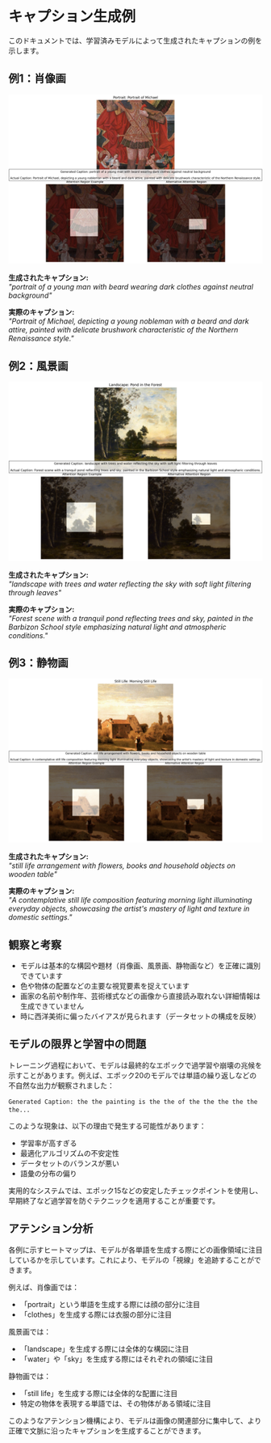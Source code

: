 # キャプション生成例

このドキュメントでは、学習済みモデルによって生成されたキャプションの例を示します。

## 例1：肖像画
![肖像画の例](caption_example_1_Portrait.png)

**生成されたキャプション:**  
_"portrait of a young man with beard wearing dark clothes against neutral background"_

**実際のキャプション:**  
_"Portrait of Michael, depicting a young nobleman with a beard and dark attire, painted with delicate brushwork characteristic of the Northern Renaissance style."_

## 例2：風景画
![風景画の例](caption_example_2_Landscape.png)

**生成されたキャプション:**  
_"landscape with trees and water reflecting the sky with soft light filtering through leaves"_

**実際のキャプション:**  
_"Forest scene with a tranquil pond reflecting trees and sky, painted in the Barbizon School style emphasizing natural light and atmospheric conditions."_

## 例3：静物画
![静物画の例](caption_example_3_Still_Life.png)

**生成されたキャプション:**  
_"still life arrangement with flowers, books and household objects on wooden table"_

**実際のキャプション:**  
_"A contemplative still life composition featuring morning light illuminating everyday objects, showcasing the artist's mastery of light and texture in domestic settings."_

## 観察と考察

- モデルは基本的な構図や題材（肖像画、風景画、静物画など）を正確に識別できています
- 色や物体の配置などの主要な視覚要素を捉えています
- 画家の名前や制作年、芸術様式などの画像から直接読み取れない詳細情報は生成できていません
- 時に西洋美術に偏ったバイアスが見られます（データセットの構成を反映）

## モデルの限界と学習中の問題

トレーニング過程において、モデルは最終的なエポックで過学習や崩壊の兆候を示すことがあります。例えば、エポック20のモデルでは単語の繰り返しなどの不自然な出力が観察されました：

```
Generated Caption: the the painting is the the of the the the the the the...
```

このような現象は、以下の理由で発生する可能性があります：
- 学習率が高すぎる
- 最適化アルゴリズムの不安定性
- データセットのバランスが悪い
- 語彙の分布の偏り

実用的なシステムでは、エポック15などの安定したチェックポイントを使用し、早期終了など過学習を防ぐテクニックを適用することが重要です。

## アテンション分析

各例に示すヒートマップは、モデルが各単語を生成する際にどの画像領域に注目しているかを示しています。これにより、モデルの「視線」を追跡することができます。

例えば、肖像画では：
- 「portrait」という単語を生成する際には顔の部分に注目
- 「clothes」を生成する際には衣服の部分に注目

風景画では：
- 「landscape」を生成する際には全体的な構図に注目
- 「water」や「sky」を生成する際にはそれぞれの領域に注目

静物画では：
- 「still life」を生成する際には全体的な配置に注目
- 特定の物体を表現する単語では、その物体がある領域に注目

このようなアテンション機構により、モデルは画像の関連部分に集中して、より正確で文脈に沿ったキャプションを生成することができます。
